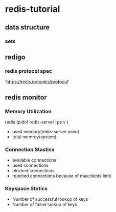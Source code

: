 # redis-tutorial

## data structure

### sets


## redigo


### redis protocol spec
'https://redis.io/topics/protocol'


## redis monitor

### Memory Utilization
redis (pidof redis-server| ps v )
- used memory(redis-server used)
- total memroy(system)

### Connection Stastics
- avaliable connections
- used connections
- blocked connections
- rejected connections because of maxclients limit

### Keyspace Statics
- Number of successful lookup of keys
- Number of failed lookup of keys
